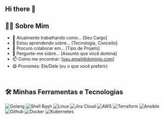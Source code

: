 ## Hi there 👋
## 👨‍💻 Sobre Mim

- 🔭 Atualmente trabalhando como... [Seu Cargo]
- 🌱 Estou aprendendo sobre... [Tecnologia, Conceito]
- 👯 Procuro colaborar em... [Tipo de Projeto]
- 💬 Pergunte-me sobre... [Assunto que você domina]
- 📫 Como me encontrar: [seu.email@dominio.com]
- 😄 Pronomes: Ele/Dele (ou o que você preferir)

<br>

## 🛠️ Minhas Ferramentas e Tecnologias

<p align="left">
  <img src="https://img.shields.io/badge/Go-00ADD8?style=for-the-badge&logo=go&logoColor=white" alt="Golang">
  <img src="https://img.shields.io/badge/Shell_Bash-4EAA25?style=for-the-badge&logo=gnu-bash&logoColor=white" alt="Shell Bash">
  <img src="https://img.shields.io/badge/Linux-FCC624?style=for-the-badge&logo=linux&logoColor=black" alt="Linux">
  <img src="https://img.shields.io/badge/Jira-0052CC?style=for-the-badge&logo=jira&logoColor=white" alt="Jira Cloud">
  <img src="https://img.shields.io/badge/Amazon_AWS-232F3E?style=for-the-badge&logo=amazon-aws&logoColor=white" alt="AWS">
  <img src="https://img.shields.io/badge/Terraform-7B42BC?style=for-the-badge&logo=terraform&logoColor=white" alt="Terraform">
  <img src="https://img.shields.io/badge/Ansible-EE0000?style=for-the-badge&logo=ansible&logoColor=white" alt="Ansible">
  <img src="https://img.shields.io/badge/GitHub-181717?style=for-the-badge&logo=github&logoColor=white" alt="Github">
  <img src="https://img.shields.io/badge/Docker-2496ED?style=for-the-badge&logo=docker&logoColor=white" alt="Docker">
  <img src="https://img.shields.io/badge/Kubernetes-326CE5?style=for-the-badge&logo=kubernetes&logoColor=white" alt="Kubernetes">
</p>

